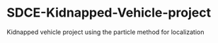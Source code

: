 # SDCE-Kidnapped-Vehicle-project
Kidnapped vehicle project using the particle method for localization
